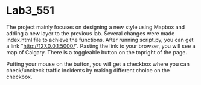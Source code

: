 # Lab3_551
The project mainly focuses on designing a new style using Mapbox and adding a new layer to the previous lab. Several changes were made index.html file to achieve the functions. After running script.py, you can get a link "http://127.0.0.1:5000/". Pasting the link to your browser, you will see a map of Calgary. There is a toggleable button on the topright of the page.



Putting your mouse on the button, you will get a checkbox where you can check/unckeck traffic incidents by making different choice on the checkbox.
